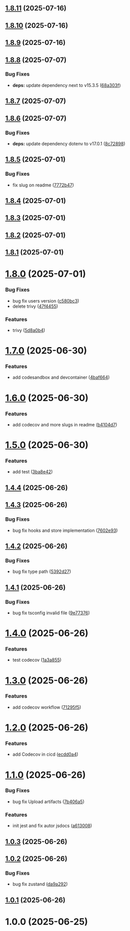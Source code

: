 ## [1.8.11](https://github.com/munirmardinli/react-utils/compare/v1.8.10...v1.8.11) (2025-07-16)

## [1.8.10](https://github.com/munirmardinli/react-utils/compare/v1.8.9...v1.8.10) (2025-07-16)

## [1.8.9](https://github.com/munirmardinli/react-utils/compare/v1.8.8...v1.8.9) (2025-07-16)

## [1.8.8](https://github.com/munirmardinli/react-utils/compare/v1.8.7...v1.8.8) (2025-07-07)


### Bug Fixes

* **deps:** update dependency next to v15.3.5 ([68a303f](https://github.com/munirmardinli/react-utils/commit/68a303fb2e729070eaec26d865b5baf5dae6154d))

## [1.8.7](https://github.com/munirmardinli/react-utils/compare/v1.8.6...v1.8.7) (2025-07-07)

## [1.8.6](https://github.com/munirmardinli/react-utils/compare/v1.8.5...v1.8.6) (2025-07-07)


### Bug Fixes

* **deps:** update dependency dotenv to v17.0.1 ([8c72898](https://github.com/munirmardinli/react-utils/commit/8c728989349b03fecd5c54801dfc49505f5975f0))

## [1.8.5](https://github.com/munirmardinli/react-utils/compare/v1.8.4...v1.8.5) (2025-07-01)


### Bug Fixes

* fix slug on readme ([7772b47](https://github.com/munirmardinli/react-utils/commit/7772b47ce18b8828e2e4537b28fee1784857ba89))

## [1.8.4](https://github.com/munirmardinli/react-utils/compare/v1.8.3...v1.8.4) (2025-07-01)

## [1.8.3](https://github.com/munirmardinli/react-utils/compare/v1.8.2...v1.8.3) (2025-07-01)

## [1.8.2](https://github.com/munirmardinli/react-utils/compare/v1.8.1...v1.8.2) (2025-07-01)

## [1.8.1](https://github.com/munirmardinli/react-utils/compare/v1.8.0...v1.8.1) (2025-07-01)

# [1.8.0](https://github.com/munirmardinli/react-utils/compare/v1.7.0...v1.8.0) (2025-07-01)


### Bug Fixes

* bug fix users version ([c580bc3](https://github.com/munirmardinli/react-utils/commit/c580bc3af887035e9426fe88e850a6cc5b7d284c))
* delete trivy ([47f4455](https://github.com/munirmardinli/react-utils/commit/47f445542f2a11a6957ce8212a7b838973722e4c))


### Features

* trivy ([5d8a0b4](https://github.com/munirmardinli/react-utils/commit/5d8a0b4081ce6f93c488a9ad69a7dcc9cfcd23cb))

# [1.7.0](https://github.com/munirmardinli/react-utils/compare/v1.6.0...v1.7.0) (2025-06-30)


### Features

* add codesandbox and devcontainer ([4baf664](https://github.com/munirmardinli/react-utils/commit/4baf664e1ec9506f28e7bc2fca055a5193ecab1c))

# [1.6.0](https://github.com/munirmardinli/react-utils/compare/v1.5.0...v1.6.0) (2025-06-30)


### Features

* add codecov and more slugs in readme ([b4104d7](https://github.com/munirmardinli/react-utils/commit/b4104d71b9b2466ee76045f91b775237379780ea))

# [1.5.0](https://github.com/munirmardinli/react-utils/compare/v1.4.4...v1.5.0) (2025-06-30)


### Features

* add test ([3ba8e42](https://github.com/munirmardinli/react-utils/commit/3ba8e42acc2176b451e11cd8c0469cdb943aacc6))

## [1.4.4](https://github.com/munirmardinli/react-utils/compare/v1.4.3...v1.4.4) (2025-06-26)

## [1.4.3](https://github.com/munirmardinli/react-utils/compare/v1.4.2...v1.4.3) (2025-06-26)


### Bug Fixes

* bug fix hooks and store implementation ([7602e93](https://github.com/munirmardinli/react-utils/commit/7602e9305f5170023509d53ceb4874c38ad8ea04))

## [1.4.2](https://github.com/munirmardinli/react-utils/compare/v1.4.1...v1.4.2) (2025-06-26)


### Bug Fixes

* bug fix type path ([5392d27](https://github.com/munirmardinli/react-utils/commit/5392d27a16b2a5f4035f8c2860327f3548f9750d))

## [1.4.1](https://github.com/munirmardinli/react-utils/compare/v1.4.0...v1.4.1) (2025-06-26)


### Bug Fixes

* bug fix tsconfig invalid file ([9e77376](https://github.com/munirmardinli/react-utils/commit/9e773763050cc6aa3cb1554888ee9a8194cb6b0e))

# [1.4.0](https://github.com/munirmardinli/react-utils/compare/v1.3.0...v1.4.0) (2025-06-26)


### Features

* test codecov ([1a3a855](https://github.com/munirmardinli/react-utils/commit/1a3a855175a15ac5d3d5dfb5c04dcc1fc44217eb))

# [1.3.0](https://github.com/munirmardinli/react-utils/compare/v1.2.0...v1.3.0) (2025-06-26)


### Features

* add codecov workflow ([71295f5](https://github.com/munirmardinli/react-utils/commit/71295f5e66ddcc48ebd2d80a39e2681db5a47aeb))

# [1.2.0](https://github.com/munirmardinli/react-utils/compare/v1.1.0...v1.2.0) (2025-06-26)


### Features

* add Codecov in cicd ([ecdd0a4](https://github.com/munirmardinli/react-utils/commit/ecdd0a4c9458f6c1d8aebed02932bf1c87fa1dfc))

# [1.1.0](https://github.com/munirmardinli/react-utils/compare/v1.0.3...v1.1.0) (2025-06-26)


### Bug Fixes

* bug fix Upload artifacts ([7b406a5](https://github.com/munirmardinli/react-utils/commit/7b406a512056ae481d302dc1505915991da4970b))


### Features

* init jest and fix autor jsdocs ([a613008](https://github.com/munirmardinli/react-utils/commit/a613008bc2c9fceb389779a1b428a4d9b2ed5d37))

## [1.0.3](https://github.com/munirmardinli/react-utils/compare/v1.0.2...v1.0.3) (2025-06-26)

## [1.0.2](https://github.com/munirmardinli/react-utils/compare/v1.0.1...v1.0.2) (2025-06-26)


### Bug Fixes

* bug fix zustand ([da9a292](https://github.com/munirmardinli/react-utils/commit/da9a29284754631fa8a635dcfb75b6d13f1fa49b))

## [1.0.1](https://github.com/munirmardinli/react-utils/compare/v1.0.0...v1.0.1) (2025-06-26)

# 1.0.0 (2025-06-25)
